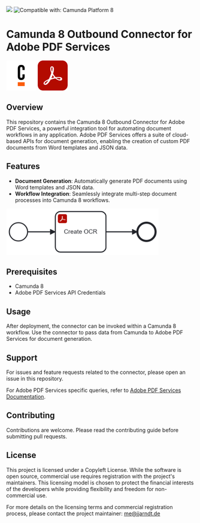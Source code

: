 [![](https://img.shields.io/badge/Lifecycle-Proof%20of%20Concept-blueviolet)](https://github.com/Camunda-Community-Hub/community/blob/main/extension-lifecycle.md#proof-of-concept-)
![Compatible with: Camunda Platform 8](https://img.shields.io/badge/Compatible%20with-Camunda%20Platform%208-0072Ce)


# Camunda 8 Outbound Connector for Adobe PDF Services

<img src="assets/camunda.svg" alt="Camunda Icon" width="80" height="80"/> <img src="assets/adobe-icon.svg" alt="Adobe Icon" width="80" height="80"/>

## Overview
This repository contains the Camunda 8 Outbound Connector for Adobe PDF Services, a powerful integration tool for automating document workflows in any application. Adobe PDF Services offers a suite of cloud-based APIs for document generation, enabling the creation of custom PDF documents from Word templates and JSON data.

## Features
- **Document Generation**: Automatically generate PDF documents using Word templates and JSON data.
- **Workflow Integration**: Seamlessly integrate multi-step document processes into Camunda 8 workflows.


<img src="assets/example.png" alt="Example" width="407" height="124"/>

## Prerequisites
- Camunda 8
- Adobe PDF Services API Credentials

## Usage
After deployment, the connector can be invoked within a Camunda 8 workflow. Use the connector to pass data from Camunda to Adobe PDF Services for document generation.

## Support
For issues and feature requests related to the connector, please open an issue in this repository.

For Adobe PDF Services specific queries, refer to [Adobe PDF Services Documentation](https://www.adobe.com/documentcloud/pdf-services.html).

## Contributing
Contributions are welcome. Please read the contributing guide before submitting pull requests.

## License

This project is licensed under a Copyleft License. While the software is open source, commercial use requires registration with the project's maintainers. This licensing model is chosen to protect the financial interests of the developers while providing flexibility and freedom for non-commercial use.

For more details on the licensing terms and commercial registration process, please contact the project maintainer: me@jjarndt.de

